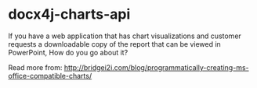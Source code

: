 # docx4j-charts-api
If you have a web application that has chart visualizations and customer requests a downloadable copy of the report that can be viewed in PowerPoint, How do you go about it?

Read more from: http://bridgei2i.com/blog/programmatically-creating-ms-office-compatible-charts/
